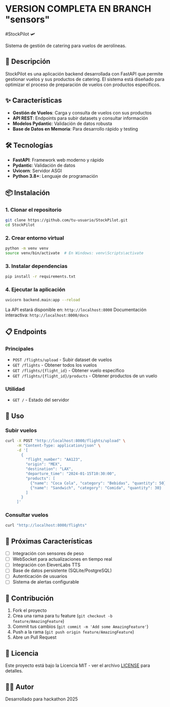 # VERSION COMPLETA EN BRANCH "sensors"
#StockPilot 🛩️

Sistema de gestión de catering para vuelos de aerolíneas.

## 🚀 Descripción

StockPilot es una aplicación backend desarrollada con FastAPI que permite gestionar vuelos y sus productos de catering. El sistema está diseñado para optimizar el proceso de preparación de vuelos con productos específicos.

## ✨ Características

- **Gestión de Vuelos**: Carga y consulta de vuelos con sus productos
- **API REST**: Endpoints para subir datasets y consultar información
- **Modelos Pydantic**: Validación de datos robusta
- **Base de Datos en Memoria**: Para desarrollo rápido y testing

## 🛠️ Tecnologías

- **FastAPI**: Framework web moderno y rápido
- **Pydantic**: Validación de datos
- **Uvicorn**: Servidor ASGI
- **Python 3.8+**: Lenguaje de programación

## 📦 Instalación

### 1. Clonar el repositorio
```bash
git clone https://github.com/tu-usuario/StockPilot.git
cd StockPilot
```

### 2. Crear entorno virtual
```bash
python -m venv venv
source venv/bin/activate  # En Windows: venv\Scripts\activate
```

### 3. Instalar dependencias
```bash
pip install -r requirements.txt
```

### 4. Ejecutar la aplicación
```bash
uvicorn backend.main:app --reload
```

La API estará disponible en: `http://localhost:8000`
Documentación interactiva: `http://localhost:8000/docs`

## 📋 Endpoints

### Principales
- `POST /flights/upload` - Subir dataset de vuelos
- `GET /flights` - Obtener todos los vuelos
- `GET /flights/{flight_id}` - Obtener vuelo específico
- `GET /flights/{flight_id}/products` - Obtener productos de un vuelo

### Utilidad
- `GET /` - Estado del servidor

## 🔧 Uso

### Subir vuelos
```bash
curl -X POST "http://localhost:8000/flights/upload" \
     -H "Content-Type: application/json" \
     -d '[
       {
         "flight_number": "AA123",
         "origin": "MEX",
         "destination": "LAX",
         "departure_time": "2024-01-15T10:30:00",
         "products": [
           {"name": "Coca Cola", "category": "Bebidas", "quantity": 50},
           {"name": "Sandwich", "category": "Comida", "quantity": 30}
         ]
       }
     ]'
```

### Consultar vuelos
```bash
curl "http://localhost:8000/flights"
```

## 🚧 Próximas Características

- [ ] Integración con sensores de peso
- [ ] WebSocket para actualizaciones en tiempo real
- [ ] Integración con ElevenLabs TTS
- [ ] Base de datos persistente (SQLite/PostgreSQL)
- [ ] Autenticación de usuarios
- [ ] Sistema de alertas configurable

## 🤝 Contribución

1. Fork el proyecto
2. Crea una rama para tu feature (`git checkout -b feature/AmazingFeature`)
3. Commit tus cambios (`git commit -m 'Add some AmazingFeature'`)
4. Push a la rama (`git push origin feature/AmazingFeature`)
5. Abre un Pull Request

## 📄 Licencia

Este proyecto está bajo la Licencia MIT - ver el archivo [LICENSE](LICENSE) para detalles.

## 👨‍💻 Autor

Desarrollado para hackathon 2025
